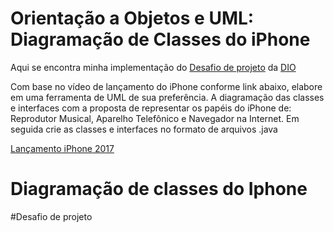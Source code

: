 # Orientação a Objetos e UML: Diagramação de Classes do iPhone

Aqui se encontra minha implementação do [Desafio de projeto](https://github.com/digitalinnovationone/trilha-java-basico/tree/main/desafios/poo) da [DIO](https://www.dio.me/bootcamp/coding-future-gft-aws-desenvolvimento-java-com-cloud-aws)

Com base no vídeo de lançamento do iPhone conforme link abaixo, elabore em uma ferramenta de UML de sua preferência. A diagramação das classes e interfaces com a proposta de representar os papéis do iPhone de: Reprodutor Musical, Aparelho Telefônico e Navegador na Internet. Em seguida crie as classes e interfaces no formato de arquivos .java

[Lançamento iPhone 2017](https://www.youtube.com/watch?v=9ou608QQRq8)
# Diagramação de classes do Iphone
#Desafio de projeto
